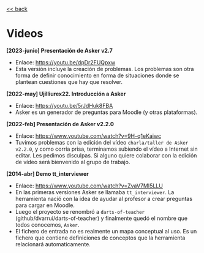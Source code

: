 
[<< back](../README.md)

# Videos

**[2023-junio] Presentación de Asker v2.7**
* Enlace: https://youtu.be/dpDr2FUQpxw
* Esta versión incluye la creación de problemas. Los problemas son otra forma de definir conocimiento en forma de situaciones donde se plantean cuestiones que hay que resolver.

**[2022-may] Ujilliurex22. Introducción a Asker**
* Enlace: https://youtu.be/5rJdHuk8FBA
* Asker es un generador de preguntas para Moodle (y otras plataformas).

**[2022-feb] Presentación de Asker v2.2.0**
* Enlace: https://www.youtube.com/watch?v=9H-q1eKaiwc
* Tuvimos problemas con la edición del vídeo `charla/taller de Asker v2.2.0`, y como corría prisa, terminamos subiendo el vídeo a Internet sin editar. Les pedimos disculpas. Si alguno quiere colaborar con la edición de vídeo será bienvenido al grupo de trabajo.

**[2014-abr] Demo tt_interviewer**
* Enlace: https://www.youtube.com/watch?v=ZvaV7MI5LLU
* En las primeras versiones Asker se llamaba `tt_interviewer`. La herramienta nació con la idea de ayudar al profesor a crear preguntas para cargar en Moodle. 
* Luego el proyecto se renombró a `darts-of-teacher` (github/dvarrui/darts-of-teacher) y finalmente quedó el nombre que todos conocemos, `Asker`.
* El fichero de entrada no es realmente un mapa conceptual al uso. Es un fichero que contiene definiciones de conceptos que la herramienta relacionará automaticamente.
